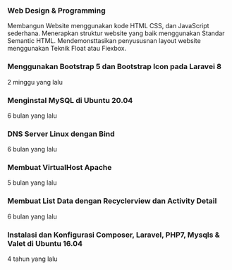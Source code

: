 <html lang="en">
<head>
    <meta charset="UTF-8">
    <meta name="viewport" content="width=device-width, initial-scale=1.0">
    <title>Belajar Coding</title>
    <link rel="stylesheet" href="style.css">
</head>
<body>
    <div class="container">
        <div class="item" id="satu">
            <div class="gambar-1"></div>
            <h3 >Web Design & Programming</h3>
            <p >Membangun Website menggunakan kode HTML CSS, dan JavaScript sederhana. 
                Menerapkan struktur website yang baik menggunakan Standar Semantic HTML. 
                Mendemonsttasikan penyususnan layout website menggunakan Teknik Float atau Fiexbox.</p>
        </div>
        <div class="item">
            <div class="gambar-2"></div>
            <h3 class="judul">Menggunakan Bootstrap 5 dan Bootstrap Icon pada Laravei 8
            </h3>
            <p class="paragraft">2 minggu yang lalu</p>
        </div>
        <div class="item"> 
            <div class="gambar-3"></div>
            <h3 class="judul">Menginstal MySQL di Ubuntu 20.04</h3>
            <p >6 bulan yang lalu</p>
        </div>
        <div class="item"> 
            <div class="gambar-4"></div>
            <h3 class="judul">DNS Server Linux dengan Bind</h3>
            <p>6 bulan yang lalu</p>
        </div>
        <div class="item"> 
            <div class="gambar-5"></div>
            <h3 class="judul">Membuat VirtualHost Apache</h3>
            <p>5 bulan yang lalu</p>
        </div>
        <div class="item" >
            <div class="gambar-6"></div>
            <h3 class="judul">Membuat List Data dengan Recyclerview dan Activity Detail</h3>
            <p>6 bulan yang lalu</p>
        </div>
        <div class="item" >
            <div class="gambar-7"></div>
            <h3 class="judul">Instalasi dan Konfigurasi Composer, Laravel, PHP7, Mysqls & Valet di Ubuntu 16.04</h3>
            <p>4 tahun yang lalu</p>
        </div>
    </div>
</body>
</html>
